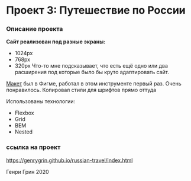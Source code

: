 # Проект 3: Путешествие по России

### Описание проекта

**Сайт реализован под разные экраны:**
* 1024px
* 768px
* 320px
Что-то мне подсказывает, что есть ещё одно или два расширения под которые было бы круто адаптировать сайт.

[Макет](https://www.figma.com/file/OyRWEjU6wBwRe1hapzQoLx/Sprint-3%3A-Russia-%2F-desktop-%2B-mobile?node-id=28503%3A0) был в Фигме, работал в этом инструменте первый раз. Очень понравилось. Копировал стили для шрифтов прямо оттуда

Использованы технологии:
* Flexbox
* Grid
* BEM
* Nested

### ссылка на проект
https://genrygrin.github.io/russian-travel/index.html

Генри Грин 2020
